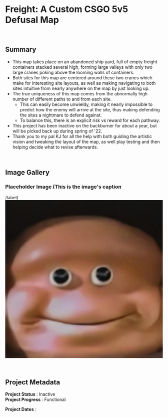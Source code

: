 # Freight: A Custom CSGO 5v5 Defusal Map 

<br>

## Summary
 - This map takes place on an abandoned ship yard, full of empty freight containers stacked several high, forming large valleys with only two large cranes poking above the looming walls of containers.  
 - Both sites for this map are centered around these two cranes which make for interesting site layouts, as well as making navigating to both sites intuitive from nearly anywhere on the map by just looking up. 
 - The true uniqueness of this map comes from the abnormally high number of different paths to and from each site. 
   - This can easily become unwieldy, making it nearly impossible to predict how the enemy will arrive at the site, thus making defending the sites a nightmare to defend against.
   - To balance this, there is an explicit risk vs reward for each pathway.
 - This project has been inactive on the backburner for about a year, but will be picked back up during spring of '22.    
 - Thank you to my pal KJ for all the help with both guiding the artistic vision and tweaking the layout of the map, as well play testing and then helping decide what to revise afterwards.
<br>

## Image Gallery

### Placeholder Image (This is the image's caption
/label)
![Please end my suffering... (This is the image's alt text)](https://github.com/a-dubs/github-project-template/blob/master/image_gallery/Please%20replace%20me%20I%20am%20begging%20you.jpg)
<br>

<!-- 
### (This is the image's caption/label)
![(This is the image's alt text)](full_http_path_to_image)
<br> 
-->

<br>

## Project Metadata

**Project Status** : Inactive   
**Project Progress** : Functional

**Project Dates** : 
